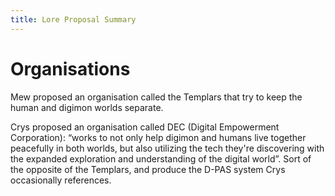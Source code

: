 ```yaml
---
title: Lore Proposal Summary
---
```


# Organisations
Mew proposed an organisation called the Templars that try to keep the human and digimon worlds separate.

Crys proposed an organisation called DEC (Digital Empowerment Corporation): “works to not only help digimon and humans live together peacefully in both worlds, but also utilizing the tech they're discovering with the expanded exploration and understanding of the digital world”. Sort of the opposite of the Templars, and produce the D-PAS system Crys occasionally references.